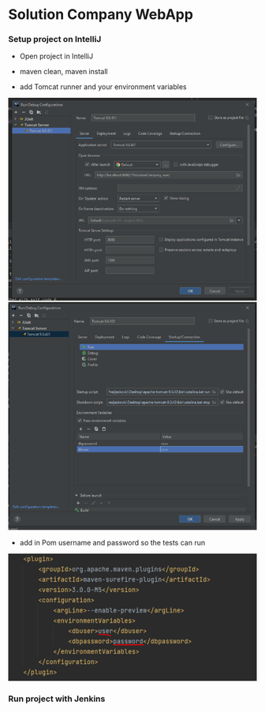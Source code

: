 # Solution Company WebApp

### Setup project on IntelliJ

* Open project in IntelliJ

* maven clean, maven install

* add Tomcat runner and your environment variables

![](images/img1.PNG)
![](images/img2.PNG)

* add in Pom username and password so the tests can run

![](images/img3.PNG)

### Run project with Jenkins